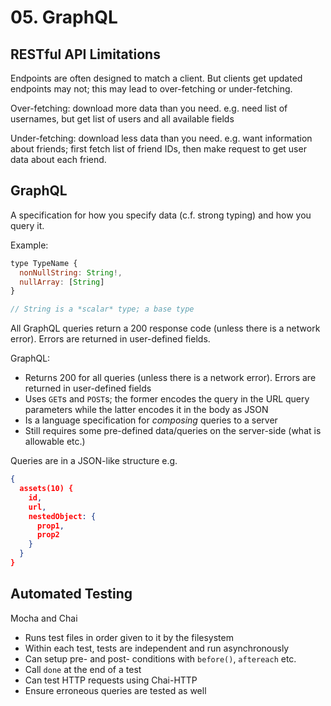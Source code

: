 # 05. GraphQL

## RESTful API Limitations

Endpoints are often designed to match a client. But clients get updated endpoints may not; this may lead to over-fetching or under-fetching.

Over-fetching: download more data than you need. e.g. need list of usernames, but get list of users and all available fields

Under-fetching: download less data than you need. e.g. want information about friends; first fetch list of friend IDs, then make request to get user data about each friend.

## GraphQL

A specification for how you specify data (c.f. strong typing) and how you query it.

Example:

```js
type TypeName {
  nonNullString: String!,
  nullArray: [String]
}

// String is a *scalar* type; a base type
```

All GraphQL queries return a 200 response code (unless there is a network error). Errors are returned in user-defined fields.

GraphQL:

- Returns 200 for all queries (unless there is a network error). Errors are returned in user-defined fields
- Uses `GET`s and `POST`s; the former encodes the query in the URL query parameters while the latter encodes it in the body as JSON
- Is a language specification for *composing* queries to a server
- Still requires some pre-defined data/queries on the server-side (what is allowable etc.)

Queries are in a JSON-like structure e.g.

```json
{
  assets(10) {
    id,
    url,
    nestedObject: {
      prop1,
      prop2
    }
  }
}
```
## Automated Testing

Mocha and Chai

- Runs test files in order given to it by the filesystem
- Within each test, tests are independent and run asynchronously
- Can setup pre- and post- conditions with `before()`, `aftereach` etc.
- Call `done` at the end of a test
- Can test HTTP requests using Chai-HTTP
- Ensure erroneous queries are tested as well